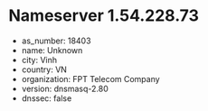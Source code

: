 # Nameserver 1.54.228.73

* as_number: 18403
* name: Unknown
* city: Vinh
* country: VN
* organization: FPT Telecom Company
* version: dnsmasq-2.80
* dnssec: false
